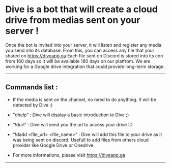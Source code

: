 # Dive is a bot that will create a cloud drive from medias sent on your server !


Once the bot is invited into your server, 
it will listen and register any media you send into its database.
From this, you can access any file that your shared on https://diveapp.ga
Each file sent on Discord is stored into its cdn from 180 days so it will be available 180 days on our platfrom.
We are working for a Google drive integration that could provide long-term storage.

___

## Commands list : 
- If the media is sent on the channel, no need to do anything. It will be detected by Dive :)

- "dhelp" : Dive will display a basic introduction to Dive ;)

- "!durl" : Dive will send you the url to access your drive :D

- "!dadd <file_url> <file_name>" : Dive will add this file to your drive as it was being sent on discord. Usefull to add files from others cloud provider like Google Drive or Onedrive.

- For more informations, please visit https://diveapp.ga

___